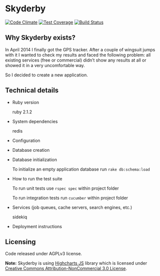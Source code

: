 # Skyderby

[![Code Climate](https://codeclimate.com/github/skyderby/skyderby/badges/gpa.svg)](https://codeclimate.com/github/skyderby/skyderby)
[![Test Coverage](https://codeclimate.com/github/skyderby/skyderby/badges/coverage.svg)](https://codeclimate.com/github/skyderby/skyderby/coverage)
[![Build Status](https://travis-ci.org/skyderby/skyderby.svg?branch=dev)](https://travis-ci.org/skyderby/skyderby)

## Why Skyderby exists?

In April 2014 I finally got the GPS tracker. After a couple of wingsuit jumps with it I wanted to check my results and faced the following problem: all existing services (free or commercial) didn’t show any results at all or showed it in a very uncomfortable way. 

So I decided to create a new application.

## Technical details

* Ruby version

  ruby 2.1.2

* System dependencies
  
  redis
  
* Configuration

* Database creation

* Database initialization

  To initialize an empty application database run `rake db:schema:load`

* How to run the test suite

  To run unit tests use `rspec spec` within project folder

  To run integration tests run `cucumber` within project folder

* Services (job queues, cache servers, search engines, etc.)

  sidekiq
  
* Deployment instructions



## Licensing

Code released under AGPLv3 license.

**Note:**
Skyderby is using [Highcharts JS](http://shop.highsoft.com/highcharts.html) library which is licensed under [Creative Commons Attribution-NonCommercial 3.0 License](http://creativecommons.org/licenses/by-nc/3.0/).

